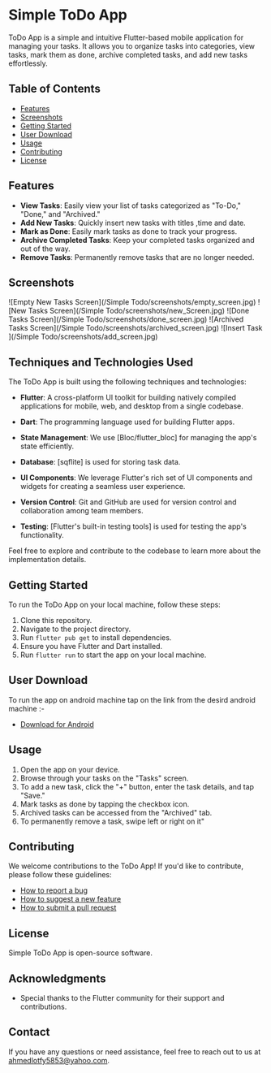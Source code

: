 # Simple ToDo App

ToDo App is a simple and intuitive Flutter-based mobile application for managing your tasks. It allows you to organize tasks into categories, view tasks, mark them as done, archive completed tasks, and add new tasks effortlessly.

## Table of Contents
- [Features](#features)
- [Screenshots](#screenshots)
- [Getting Started](#getting-started)
- [User Download](#user-download)
- [Usage](#usage)
- [Contributing](#contributing)
- [License](#license)

## Features
- **View Tasks**: Easily view your list of tasks categorized as "To-Do," "Done," and "Archived."
- **Add New Tasks**: Quickly insert new tasks with titles ,time and date.
- **Mark as Done**: Easily mark tasks as done to track your progress.
- **Archive Completed Tasks**: Keep your completed tasks organized and out of the way.
- **Remove Tasks**: Permanently remove tasks that are no longer needed.

## Screenshots
![Empty New Tasks Screen](/Simple Todo/screenshots/empty_screen.jpg)
![New Tasks Screen](/Simple Todo/screenshots/new_Screen.jpg)
![Done Tasks Screen](/Simple Todo/screenshots/done_screen.jpg)
![Archived Tasks Screen](/Simple Todo/screenshots/archived_screen.jpg)
![Insert Task ](/Simple Todo/screenshots/add_screen.jpg)


## Techniques and Technologies Used
The ToDo App is built using the following techniques and technologies:

- **Flutter**: A cross-platform UI toolkit for building natively compiled applications for mobile, web, and desktop from a single codebase.

- **Dart**: The programming language used for building Flutter apps.

- **State Management**: We use [Bloc/flutter_bloc] for managing the app's state efficiently.

- **Database**: [sqflite] is used for storing task data.

- **UI Components**: We leverage Flutter's rich set of UI components and widgets for creating a seamless user experience.

- **Version Control**: Git and GitHub are used for version control and collaboration among team members.

- **Testing**: [Flutter's built-in testing tools] is used for testing the app's functionality.

Feel free to explore and contribute to the codebase to learn more about the implementation details.


## Getting Started
To run the ToDo App on your local machine, follow these steps:

1. Clone this repository.
2. Navigate to the project directory.
3. Run `flutter pub get` to install dependencies.
4. Ensure you have Flutter and Dart installed.
5. Run `flutter run` to start the app on your local machine.

## User Download
To run the app on android machine tap on the link from the desird android machine :-
- [Download for Android](https://drive.google.com/file/d/1jWr_3xa5ctrglg9HjnAX80rbRULODau3/view?usp=sharing)

## Usage
1. Open the app on your device.
2. Browse through your tasks on the "Tasks" screen.
3. To add a new task, click the "+" button, enter the task details, and tap "Save."
4. Mark tasks as done by tapping the checkbox icon.
5. Archived tasks can be accessed from the "Archived" tab.
6. To permanently remove a task, swipe left or right on it"

## Contributing
We welcome contributions to the ToDo App! If you'd like to contribute, please follow these guidelines:

- [How to report a bug](CONTRIBUTING.md#reporting-a-bug)
- [How to suggest a new feature](CONTRIBUTING.md#suggesting-a-feature)
- [How to submit a pull request](CONTRIBUTING.md#submitting-a-pull-request)

## License
Simple ToDo App is open-source software.

## Acknowledgments
- Special thanks to the Flutter community for their support and contributions.

## Contact
If you have any questions or need assistance, feel free to reach out to us at [ahmedlotfy5853@yahoo.com](mailto:ahmedlotfy5853@yahoo.com).
